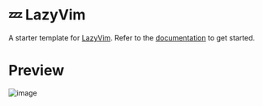 # 💤 LazyVim

A starter template for [LazyVim](https://github.com/LazyVim/LazyVim).
Refer to the [documentation](https://lazyvim.github.io/installation) to get started.

# Preview
![image](https://github.com/user-attachments/assets/f866c1df-9ec6-4a5f-8a85-e2ff8f3e429c)
